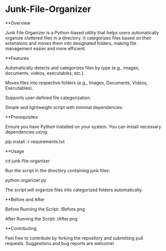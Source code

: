# Junk-File-Organizer

**Overview

Junk File Organizer is a Python-based utility that helps users automatically organize cluttered files in a directory. It categorizes files based on their extensions and moves them into designated folders, making file management easier and more efficient.

**Features

Automatically detects and categorizes files by type (e.g., images, documents, videos, executables, etc.).

Moves files into respective folders (e.g., Images, Documents, Videos, Executables).

Supports user-defined file categorization.

Simple and lightweight script with minimal dependencies.

**Prerequisites

Ensure you have Python installed on your system. You can install necessary dependencies using:

pip install -r requirements.txt

**Usage

cd junk-file-organizer

Run the script in the directory containing junk files:

python organizer.py

The script will organize files into categorized folders automatically.

**Before and After

Before Running the Script:
/Before.png

After Running the Script:
/After.png

**Contributing

Feel free to contribute by forking the repository and submitting pull requests. Suggestions and bug reports are welcome!
